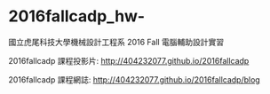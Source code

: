 # 2016fallcadp_hw-

國立虎尾科技大學機械設計工程系 2016 Fall 電腦輔助設計實習

2016fallcadp 課程投影片: http://404232077.github.io/2016fallcadp

2016fallcadp 課程網誌: http://404232077.github.io/2016fallcadp/blog
